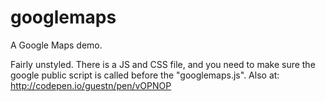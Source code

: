 # googlemaps
A Google Maps demo.

Fairly unstyled. There is a JS and CSS file, and you need to make sure the google public script is called before the "googlemaps.js".
Also at: http://codepen.io/guestn/pen/vOPNOP
